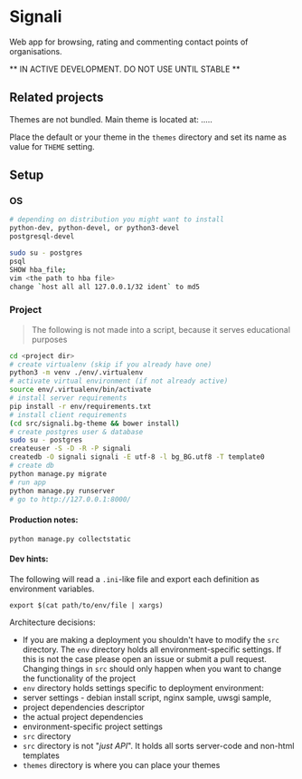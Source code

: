 
# Signali
Web app for browsing, rating and commenting contact points of organisations.

** IN ACTIVE DEVELOPMENT. DO NOT USE UNTIL STABLE **

## Related projects
Themes are not bundled. Main theme is located at: .....

Place the default or your theme in the `themes` directory and set its name as value for `THEME` setting. 

## Setup
### OS

```sh
# depending on distribution you might want to install 
python-dev, python-devel, or python3-devel
postgresql-devel

sudo su - postgres
psql
SHOW hba_file;
vim <the path to hba file>
change `host all all 127.0.0.1/32 ident` to md5
```

### Project

> The following is not made into a script, because it serves educational purposes
 
```sh
cd <project dir>
# create virtualenv (skip if you already have one)
python3 -m venv ./env/.virtualenv
# activate virtual environment (if not already active)
source env/.virtualenv/bin/activate
# install server requirements
pip install -r env/requirements.txt
# install client requirements
(cd src/signali.bg-theme && bower install)
# create postgres user & database
sudo su - postgres
createuser -S -D -R -P signali
createdb -O signali signali -E utf-8 -l bg_BG.utf8 -T template0
# create db
python manage.py migrate
# run app
python manage.py runserver
# go to http://127.0.0.1:8000/
```

#### Production notes:

```
python manage.py collectstatic
```

#### Dev hints:

The following will read a `.ini`-like file and export each definition as environment variables.
```
export $(cat path/to/env/file | xargs)
```

Architecture decisions:
 - If you are making a deployment you shouldn't have to modify the `src` directory. The `env` directory holds
   all environment-specific settings. If this is not the case please open an issue or submit a pull request. Changing
   things in `src` should only happen when you want to change the functionality of the project 
 - `env` directory holds settings specific to deployment environment:
  - server settings - debian install script, nginx sample, uwsgi sample, 
  - project dependencies descriptor
  - the actual project dependencies
  - environment-specific project settings
 - `src` directory 
 - `src` directory is not "*just API*". It holds all sorts server-code and non-html templates
 - `themes` directory is where you can place your themes